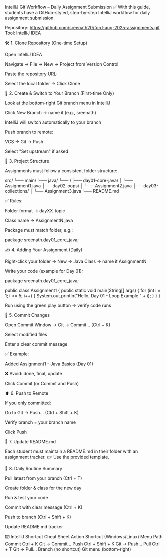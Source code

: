 IntelliJ Git Workflow – Daily Assignment Submission
✅ With this guide, students have a GitHub-styled, step-by-step IntelliJ workflow for daily assignment submission.


Repository: https://github.com/sreenath20/ford-aug-2025-assignments.git
Tool: IntelliJ IDEA

🛠️ 1. Clone Repository (One-time Setup)

Open IntelliJ IDEA

Navigate → File → New → Project from Version Control

Paste the repository URL:

<repo-url>


Select the local folder → Click Clone

🌿 2. Create & Switch to Your Branch (First-time Only)

Look at the bottom-right Git branch menu in IntelliJ

Click New Branch → name it (e.g., sreenath)

IntelliJ will switch automatically to your branch

Push branch to remote:

VCS → Git → Push

Select "Set upstream" if asked

📂 3. Project Structure

Assignments must follow a consistent folder structure:

src/
└── main/
    └── java/
        └── <your-name>/
            ├── day01-core-java/
            │    └── Assignment1.java
            ├── day02-oops/
            │    └── Assignment2.java
            ├── day03-collections/
            │    └── Assignment3.java
            └── README.md


✅ Rules:

Folder format → dayXX-topic

Class name → AssignmentN.java

Package must match folder, e.g.:

package sreenath.day01_core_java;

✍️ 4. Adding Your Assignment (Daily)

Right-click your folder → New → Java Class → name it AssignmentN

Write your code (example for Day 01):

package sreenath.day01_core_java;

public class Assignment1 {
    public static void main(String[] args) {
        for (int i = 1; i <= 5; i++) {
            System.out.println("Hello, Day 01 - Loop Example " + i);
        }
    }
}


Run using the green play button → verify code runs

💾 5. Commit Changes

Open Commit Window → Git → Commit… (Ctrl + K)

Select modified files

Enter a clear commit message

✅ Example:

Added Assignment1 - Java Basics (Day 01)


❌ Avoid: done, final, update

Click Commit (or Commit and Push)

⬆️ 6. Push to Remote

If you only committed:

Go to Git → Push… (Ctrl + Shift + K)

Verify branch = your branch name

Click Push

📝 7. Update README.md

Each student must maintain a README.md in their folder with an assignment tracker.
👉 Use the provided template.

🔄 8. Daily Routine Summary

 Pull latest from your branch (Ctrl + T)

 Create folder & class for the new day

 Run & test your code

 Commit with clear message (Ctrl + K)

 Push to branch (Ctrl + Shift + K)

 Update README.md tracker

⌨️ IntelliJ Shortcut Cheat Sheet
Action	Shortcut (Windows/Linux)	Menu Path
Commit	Ctrl + K	Git → Commit…
Push	Ctrl + Shift + K	Git → Push…
Pull	Ctrl + T	Git → Pull…
Branch	(no shortcut)	Git menu (bottom-right)

